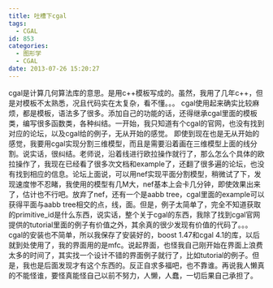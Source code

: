 ```yaml
---
title: 吐槽下cgal
tags:
  - CGAL
id: 853
categories:
  - 图形学
  - CGAL
date: 2013-07-26 15:20:27
---
```


cgal是计算几何算法库的意思。是用c++模板写成的。虽然，我用了几年c++，但是对模板不太熟悉，况且代码实在太复杂，看不懂。。。
cgal使用起来确实比较麻烦，都是模板，语法多了很多。添加自己的功能的话，还得继承cgal里面的模板类，编写很多函数类，各种纠结。一开始，我只知道有个cgal的官网，也没有找到对应的论坛，以及cgal给的例子，无从开始的感觉。
即使到现在也是无从开始的感觉，我要用cgal实现分割三维模型，而且是需要沿着画在三维模型上面的线分割。说实话，很纠结。老师说，沿着线进行欧拉操作就行了，那么怎么个具体的欧拉操作了，我现在已经看了很多次文档和example了，还翻了很多遍的论坛，也没有找到相应的信息。论坛上面说，可以用nef实现平面分割模型，稍微试了下，发现速度惨不忍睹，我使用的模型有几M大，nef基本上会卡几分钟，即使效果出来了，估计也不行吧。放弃了nef，还有一个是aabb tree，cgal里面的example可以获得平面与aabb tree相交的点，线，面。但是，例子太简单了，完全不知道获取的primitive_id是什么东西，说实话，整个关于cgal的东西，我除了找到cgal官网提供的tutorial里面的例子有价值之外，其余真的很少发现有价值的代码了。。。
cgal的安装也不简单，所以我保存了安装好的，boost 1.47和cgal 4.1的库，以后就到处使用了，我的界面用的是mfc。说起界面，也怪我自己刚开始在界面上浪费太多的时间了，其实找一个设计不错的界面例子就行了，比如tutorial的例子。但是，我也是后面发现才有这个东西的。反正自求多福吧，也不靠谁。再说我人懒真的不能怪谁，要怪真能怪自己以前不努力，人懒，人蠢，一切后果自己承担了。
   